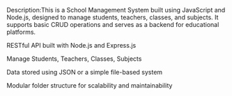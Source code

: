 Description:This is a School Management System built using JavaScript and Node.js, designed to manage students, teachers, classes, and subjects. It supports basic CRUD operations and serves as a backend for educational platforms.

RESTful API built with Node.js and Express.js

Manage Students, Teachers, Classes, Subjects

Data stored using JSON or a simple file-based system

Modular folder structure for scalability and maintainability
